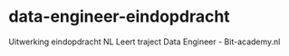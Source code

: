 # data-engineer-eindopdracht
Uitwerking eindopdracht NL Leert traject Data Engineer - Bit-academy.nl
